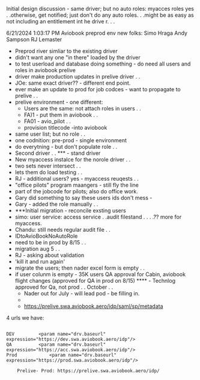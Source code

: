 Initial design discussion - same driver; but no auto roles: myacces  roles yes . .otherwise, get notified; just don't do any auto roles. . .might be as easy as not including an entitlement int he drive r. . .

6/21/2024 1:03:17 PM
Aviobook preprod env
new folks:
  Simo Hraga
  Andy Sampson
  RJ Lemaster

 - Preprod river simliar to the existing driver
 - didn't want any one "in there" loaded by the driver
 - to test userload and database doing something - do need all users and roles in aviobook prelive
 - driver make production updates in prelive driver . .
 - JOe: same exact driver?? - different end point.
 - ever make an update to prod for job codces - want to propagate to prelive . .
 - prelive environment - one different:
   - Users are the same: not attach roles in users . .
   - FA)1 - put them in aviobook . .
   - FA01 - avio_pilot . .
   - provision titlecode -into aviobook
 - same user list; but no role . .
 - one codnition: pre-prod - single environment
 - do everytning - but don't populate role . .
 - Second driver . .
    *** - stand driver
 - New myaccess instalce for the norole driver . .
 - two sets never intersect . .
 - lets them do load testing . .
 - RJ - additional users? yes - myaccess reuqests . .
 - "office pilots" program maangers - still fly the line
 - part of the jobcode for pilots; also do office work.
 - Gary did something to say these users ids don't mess -
 - Gary - added the role manually . .
 - ***Initial migration - reconcile exsting users
 - simo: user service: access service . .audit filestand . . . .?? more for myaccess.
 - Chandu: still needs regular audit file . .
 - IDtoAvioBookNoAutoRole
 -    need to be in prod by 8/15 . .
 -  migration aug 5 . .
 - RJ - asking about validation
 - 'kill it and run again'
 - migrate the users; then nader excel form is empty . .
 - if user colunm is empty - 35K users
QA approval for Cabin, aviobook flight changes (approved for QA in prod on 8/15)
   **** - Technlog approved for Qa, not prod . . October . .
   - Nader out for July - will lead pod - be filling in.
   -
   - https://prelive.swa.aviobook.aero/idp/saml/sp/metadata


4 urls we have:
```

DEV			<param name="drv.baseurl" expression="https://dev.swa.aviobook.aero/idp"/>
QA			<param name="drv.baseurl" expression="https://acc.swa.aviobook.aero/idp"/>
Prod			<param name="drv.baseurl" expression="https://prod.swa.aviobook.aero/idp"/>

	Prelive- Prod: https://prelive.swa.aviobook.aero/idp/

```